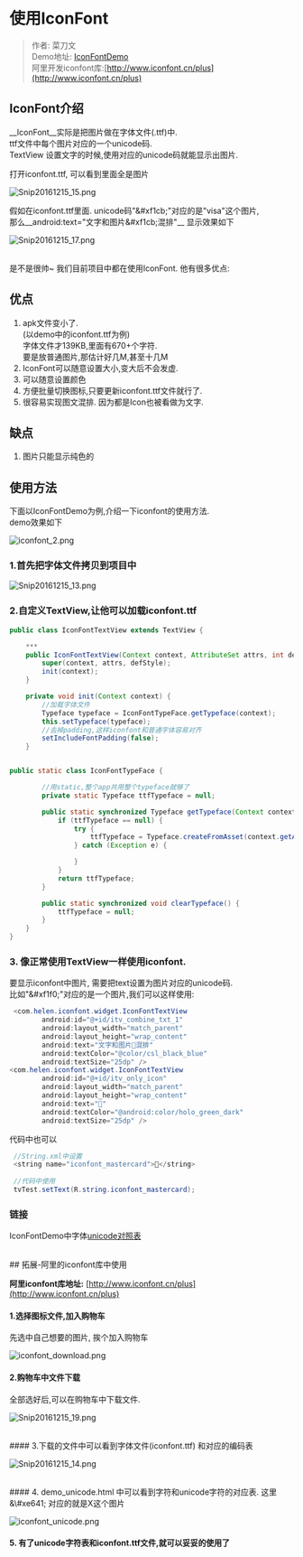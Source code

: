 # 使用IconFont

>作者: 菜刀文  
>Demo地址: [IconFontDemo](https://github.com/helen-x/IconFontDemo)        
>阿里开发iconfont库:[http://www.iconfont.cn/plus](http://www.iconfont.cn/plus)  
 
## IconFont介绍 
__IconFont__实际是把图片做在字体文件(.ttf)中.   
ttf文件中每个图片对应的一个unicode码.  
TextView 设置文字的时候,使用对应的unicode码就能显示出图片.      

打开iconfont.ttf, 可以看到里面全是图片   


![Snip20161215_15.png](http://upload-images.jianshu.io/upload_images/4048192-212f17281f0835fd.png?imageMogr2/auto-orient/strip%7CimageView2/2/w/1240)
 

假如在iconfont.ttf里面.  unicode码"&\#xf1cb;"对应的是"visa"这个图片,   
那么__android:text="文字和图片&\#xf1cb;混排"__ 显示效果如下  
 
 
![Snip20161215_17.png](http://upload-images.jianshu.io/upload_images/4048192-4294ac1202cd280a.png?imageMogr2/auto-orient/strip%7CimageView2/2/w/1240)
 
</br>
是不是很帅~    
我们目前项目中都在使用IconFont.  他有很多优点:

## 优点 
1. apk文件变小了.   
    (以demo中的iconfont.ttf为例)   
    字体文件才139KB,里面有670+个字符.    
    要是放普通图片,那估计好几M,甚至十几M
2. IconFont可以随意设置大小,变大后不会发虚.
3. 可以随意设置颜色
4. 方便批量切换图标,只要更新iconfont.ttf文件就行了.
5. 很容易实现图文混排. 因为都是Icon也被看做为文字.  

  
## 缺点   
1. 图片只能显示纯色的    



## 使用方法   
下面以IconFontDemo为例,介绍一下iconfont的使用方法.     
demo效果如下    
 
![iconfont_2.png](http://upload-images.jianshu.io/upload_images/4048192-8e3e7fc4a01f21f5.png?imageMogr2/auto-orient/strip%7CimageView2/2/w/1240) 
 
 
### 1.首先把字体文件拷贝到项目中   
 
![Snip20161215_13.png](http://upload-images.jianshu.io/upload_images/4048192-e6aaef3dd32b9d08.png?imageMogr2/auto-orient/strip%7CimageView2/2/w/1240)


### 2.自定义TextView,让他可以加载iconfont.ttf   

```java   
public class IconFontTextView extends TextView {

    ***
    public IconFontTextView(Context context, AttributeSet attrs, int defStyle) {
        super(context, attrs, defStyle);
        init(context);
    }

    private void init(Context context) {
        //加载字体文件
        Typeface typeface = IconFontTypeFace.getTypeface(context);
        this.setTypeface(typeface);
        //去掉padding,这样iconfont和普通字体容易对齐
        setIncludeFontPadding(false);
    }


public static class IconFontTypeFace {

        //用static,整个app共用整个typeface就够了
        private static Typeface ttfTypeface = null;

        public static synchronized Typeface getTypeface(Context context) {
            if (ttfTypeface == null) {
                try {
                    ttfTypeface = Typeface.createFromAsset(context.getAssets(), "fonts/iconfont.ttf");
                } catch (Exception e) {

                }
            }
            return ttfTypeface;
        }

        public static synchronized void clearTypeface() {
            ttfTypeface = null;
        }
    }
}


```     



### 3. 像正常使用TextView一样使用iconfont.   
要显示iconfont中图片, 需要把text设置为图片对应的unicode码.       
比如"&\#xf1f0;"对应的是一个图片,我们可以这样使用:    

```java 
 <com.helen.iconfont.widget.IconFontTextView
        android:id="@+id/itv_combine_txt_1"
        android:layout_width="match_parent"
        android:layout_height="wrap_content"    
        android:text="文字和图片混排"
        android:textColor="@color/csl_black_blue"
        android:textSize="25dp" />   
<com.helen.iconfont.widget.IconFontTextView
        android:id="@+id/itv_only_icon"
        android:layout_width="match_parent"
        android:layout_height="wrap_content"
        android:text=""
        android:textColor="@android:color/holo_green_dark"
        android:textSize="25dp" />
``` 
 

代码中也可以    


```java     
 //String.xml中设置
 <string name="iconfont_mastercard"></string>  
 
 //代码中使用
 tvTest.setText(R.string.iconfont_mastercard);
```      
  
### 链接   
IconFontDemo中字体[unicode对照表](http://fortawesome.github.io/Font-Awesome/cheatsheet/) 

</br>
## 拓展-阿里的iconfont库中使用  

__阿里iconfont库地址:__  [http://www.iconfont.cn/plus](http://www.iconfont.cn/plus)   


#### 1.选择图标文件,加入购物车   
先选中自己想要的图片, 挨个加入购物车   
 
![iconfont_download.png](http://upload-images.jianshu.io/upload_images/4048192-ae6d29e6c48c000f.png?imageMogr2/auto-orient/strip%7CimageView2/2/w/1240)

#### 2.购物车中文件下载   
全部选好后,可以在购物车中下载文件.  


 
![Snip20161215_19.png](http://upload-images.jianshu.io/upload_images/4048192-b216dc6f921fea8d.png?imageMogr2/auto-orient/strip%7CimageView2/2/w/1240)
 
</br>
#### 3.下载的文件中可以看到字体文件(iconfont.ttf) 和对应的编码表  
 
 
![Snip20161215_14.png](http://upload-images.jianshu.io/upload_images/4048192-3d1149c370ba82b0.png?imageMogr2/auto-orient/strip%7CimageView2/2/w/1240)

</br>
#### 4. demo_unicode.html 中可以看到字符和unicode字符的对应表.   
这里 &\#xe641; 对应的就是X这个图片

![iconfont_unicode.png](http://upload-images.jianshu.io/upload_images/4048192-4099507cbda22465.png?imageMogr2/auto-orient/strip%7CimageView2/2/w/1240)

 
#### 5. 有了unicode字符表和iconfont.ttf文件,就可以妥妥的使用了 

